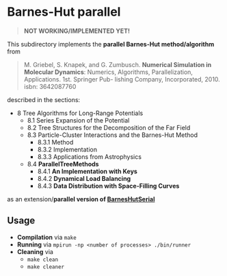 # Barnes-Hut parallel

> **NOT WORKING/IMPLEMENTED YET!**

This subdirectory implements the **parallel Barnes-Hut method/algorithm** from 

> M. Griebel, S. Knapek, and G. Zumbusch. **Numerical Simulation in Molecular Dynamics**: Numerics, Algorithms, Parallelization, Applications. 1st. Springer Pub- lishing Company, Incorporated, 2010. isbn: 3642087760

described in the sections:

* 8 Tree Algorithms for Long-Range Potentials 
	* 8.1 Series Expansion of the Potential 
	* 8.2 Tree Structures for the Decomposition of the Far Field 
	* 8.3 Particle-Cluster Interactions and the Barnes-Hut Method 
		* 8.3.1 Method 
		* 8.3.2 Implementation
		* 8.3.3 Applications from Astrophysics
	* 8.4 **ParallelTreeMethods**
		* 8.4.1 **An Implementation with Keys** 
		* 8.4.2 **Dynamical Load Balancing** 
		* 8.4.3 **Data Distribution with Space-Filling Curves**

as an extension/**parallel version of [BarnesHutSerial](../BarnesHutSerial/)**
	
## Usage

* **Compilation** via `make`
* **Running** via `mpirun -np <number of processes> ./bin/runner`
* **Cleaning** via
	* `make clean`
	* `make cleaner`
